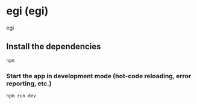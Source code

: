 # egi (egi)

egi

## Install the dependencies
```bash
npm
```

### Start the app in development mode (hot-code reloading, error reporting, etc.)
```bash
npm run dev
```


 

 
